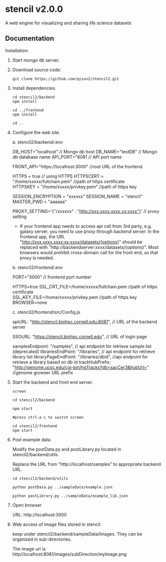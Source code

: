 # stencil v2.0.0
A web engine for visualizing and sharing life science datasets

## Documentation

Installation:

1. Start mongo db server.
   
2. Download source code: 

   ```
   git clone https://github.com/qisun2/stencil2.git
   ```

3. Install dependencies.

   ```
   cd stencil2/backend
   npm install
   
   cd ../frontend
   npm install
   
   cd ..
   ```

4. Configure the web site.

   a. stencil2/backend/.env

   DB_HOST="localhost" // Mongo db host
   DB_NAME="testDB"    // Mongo db database name
   API_PORT="8081          // API port name

   FRONT_API="https://localhost:3000"   //root URL of the frontend 

   HTTPS = true                // using HTTPS
HTTPSCERT = "/home/xxxxx/fullchain.pem" //path of https certificate   
   HTTPSKEY = "/home/xxxxx/privkey.pem"  //path of https key

   SESSION_ENCRYPTION = "xxxxxx"
SESSION_NAME = "stencil"
   MASTER_PWD = "aaaaaa"

   PROXY_SETTING='{"/xxxxxx" : "http://xxx.xxxx.xxxx.xx:xxxx"}'   // proxy setting
   
   * If your frontend app needs to access api call from 3rd party, e.g. galaxy server, you need to use proxy  through backend server. In the frontend app, the URL "http://xxx.xxxx.xxxx.xx:xxxx/datasets/{options}" should be replaced with "http://backendserver:xxxx/datasets/{options}". Most browsers would prohibit cross-domain call for the front end, so that proxy is needed.
   
   
   
   b. stencil2/frontend/.env
   
   PORT="3000"             // frontend port number
   
   HTTPS=true
   SSL_CRT_FILE=/home/xxxxx/fullchain.pem //path of https certificate   
   SSL_KEY_FILE=/home/xxxxx/privkey.pem //path of https key
   BROWSER=none
   
   
   
   c. stencil2/frontend/src/Config.js
   
   apiURL: "http://stencil.biohpc.cornell.edu:8081",    // URL of the backend server
   
   SSOURL: "https://stencil.biohpc.cornell.edu",   // URL of login page 
   
   samplesEndpoint: "/samples",       // api endpoint for retrieve sample list (deprecated)
   librariesEndPoint: "/libraries",		// api endpoint for retrieve library list
   libraryPageEndPoint: "/libraries/dbid",   //api endpoint for retrieve a library based on db id
   trackHubPrefix: "http://genome.ucsc.edu/cgi-bin/hgTracks?db=sacCer3&hubUrl=" //genome growser URL prefix


3. Start the backend and front end server.

   ```
   screen
   
   cd stencil2/backend
   
   npm start
   
   #press ctrl-a c to switch screen
   
   cd stencil2/frontend
   npm start
   ```

4. Post example data.

   Modify the postData.py and postLibrary.py located in stencil2/backend/utils.

   Replace the URL from "http://localhost/samples" to appropriate backend URL.

   ```
   cd stencil2/backend/utils
   
   python postData.py ../sampleData/example.json
   
   python postLibrary.py ../sampleData/example_lib.json
   ```

   

   

5. Open browser

   URL:  http://localhost:3000

   

6. Web access of image files stored in stencil: 

   keep under stencil2/backend/sampleData/Images. They can be organized in sub-directories.

   The image url is: http//localhost:8081/images/subDirection/myImage.png